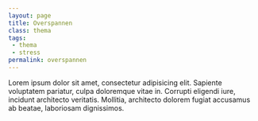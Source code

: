 ```yaml
---
layout: page
title: Overspannen
class: thema
tags:
 - thema
 - stress
permalink: overspannen
---
```

Lorem ipsum dolor sit amet, consectetur adipisicing elit. Sapiente voluptatem pariatur, culpa doloremque vitae in. Corrupti eligendi iure, incidunt architecto veritatis. Mollitia, architecto dolorem fugiat accusamus ab beatae, laboriosam dignissimos.
